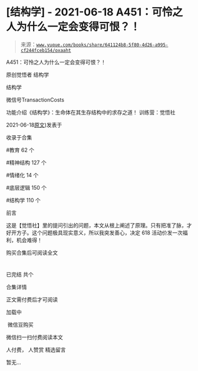 # [结构学] - 2021-06-18 A451：可怜之人为什么一定会变得可恨？！

> 来源：[`www.yuque.com/books/share/641124b8-5f80-4d26-a995-cf244fceb154/oxaaht`](https://www.yuque.com/books/share/641124b8-5f80-4d26-a995-cf244fceb154/oxaaht)



A451：可怜之人为什么一定会变得可恨？！ 

原创觉悟者 结构学 

结构学 

微信号TransactionCosts 

功能介绍《结构学》：生命体在其生存结构中的求存之道！ 训练营：觉悟社 

2021-06-18[原文](https://mp.weixin.qq.com/s?__biz=MzIzMDYwOTM0Mg==&mid=2247485857&idx=1&sn=75866aff662c66a186e00a3a47086161&chksm=e8b19170dfc6186673189998e7a84d6dde4c85002650674bfd113b5384ae24088f9a46fd11ae#rd))发表于 

收录于合集 

#教育 62 个 

#精神结构 127 个 

#情绪化 14 个 

#底层逻辑 150 个 

#结构学 110 个 

前言 

这是【觉悟社】里的提问引出的问题，本文从根上阐述了原理。只有把准了脉，才好开方子。这个问题极具现实意义，所以我突发善心，决定 618 活动价发一次福利，机会难得！ 

购买合集后可阅读全文 

# 

已完结 共个 

合集详情 

正文需付费后才可阅读 

加载中 

 微信豆购买 

微信扫一扫付费阅读本文 

人付费， 人赞赏 <ne-h3 id="50X44" data-lake-id="50X44"><ne-heading-ext><ne-heading-anchor></ne-heading-anchor><ne-heading-fold></ne-heading-fold></ne-heading-ext><ne-heading-content>精选留言</ne-heading-content></ne-h3> 

暂无...